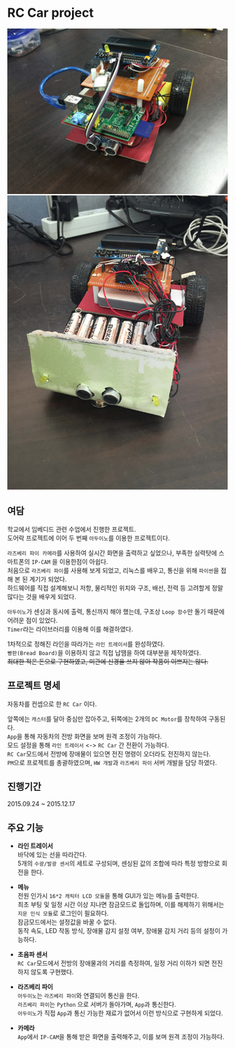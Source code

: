 # RC Car project

![이미지1](./docs/rccar1.jpg)
![이미지2](./docs/rccar2.jpg)
## 여담
학교에서 임베디드 관련 수업에서 진행한 프로젝트.  
도어락 프로젝트에 이어 두 번째 `아두이노`를 이용한 프로젝트이다.  

`라즈베리 파이 카메라`를 사용하여 실시간 화면을 출력하고 싶었으나, 부족한 실력탓에 스마트폰의 `IP-CAM` 을 이용한점이 아쉽다.  
처음으로 `라즈베리 파이`를 사용해 보게 되었고, 리눅스를 배우고, 통신을 위해 `파이썬`을 접해 본 된 계기가 되었다.  
하드웨어를 직접 설계해보니 저항, 물리적인 위치와 구조, 배선, 전력 등 고려할게 정말 많다는 것을 배우게 되었다.  

`아두이노`가 센싱과 동시에 출력, 통신까지 해야 했는데, 구조상 `Loop 함수`만 돌기 때문에 어려운 점이 있었다.  
`Timer`라는 라이브러리를 이용해 이를 해결하였다.

1차적으로 정해진 라인을 따라가는 `라인 트레이서`를 완성하였다.  
`빵판(Bread Board)`을 이용하지 않고 직접 납땜을 하여 대부분을 제작하였다.  
~~최대한 적은 돈으로 구현하였고, 미관에 신경을 쓰지 않아 작품이 이쁘지는 않다.~~  

## 프로젝트 명세
자동차를 컨셉으로 한 `RC Car` 이다.  

앞쪽에는 `캐스터`를 달아 중심만 잡아주고, 뒤쪽에는 2개의 `DC Motor`를 장착하여 구동된다.  
`App`을 통해 자동차의 전방 화면을 보며 원격 조정이 가능하다.  
모드 설정을 통해 `라인 트레이서` <-> `RC Car` 간 전환이 가능하다.  
`RC Car`모드에서 전방에 장애물이 있으면 전진 명령이 오더라도 전진하지 않는다.  
`PM`으로 프로젝트를 총괄하였으며, `HW 개발`과 `라즈베리 파이` 서버 개발을 담당 하였다.  

## 진행기간  
2015.09.24 ~ 2015.12.17  

## 주요 기능
* **라인 트레이서**  
바닥에 있는 선을 따라간다.  
5개의 `수광/발광 센서`의 세트로 구성되며, 센싱된 값의 조합에 따라 특정 방향으로 회전을 한다.  

* **메뉴**  
전원 인가시 `16*2 캐릭터 LCD 모듈`을 통해 GUI가 있는 메뉴를 출력한다.  
최초 부팅 및 일정 시간 이상 지나면 잠금모드로 돌입하며, 이를 해제하기 위해서는 `지문 인식 모듈`로 로그인이 필요하다.  
잠금모드에서는 설정값을 바꿀 수 없다.  
동작 속도, LED 작동 방식, 장애물 감지 설정 여부, 장애물 감지 거리 등의 설정이 가능하다.  

* **초음파 센서**  
`RC Car`모드에서 전방의 장애물과의 거리를 측정하여, 일정 거리 이하가 되면 전진하지 않도록 구현했다.  

* **라즈베리 파이**  
`아두이노`는 `라즈베리 파이`와 연결되어 통신을 한다.  
`라즈베리 파이`는 `Python` 으로 서버가 돌아가며, `App`과 통신한다.  
`아두이노`가 직접 `App`과 통신 가능한 재료가 없어서 이런 방식으로 구현하게 되었다.  

* **카메라**  
`App`에서 `IP-CAM`을 통해 받은 화면을 출력해주고, 이를 보며 원격 조정이 가능하다.  
